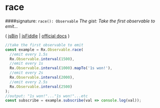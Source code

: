 # race
####signature: `race(): Observable`
*The gist: Take the first observable to emit...*

( [jsBin](http://jsbin.com/goqiwobeno/1/edit?js,console) | [jsFiddle](https://jsfiddle.net/qg6qfqLz/5/) | [ official docs](http://reactivex.io/rxjs/class/es6/Observable.js~Observable.html#instance-method-race) )

```js
//take the first observable to emit
const example = Rx.Observable.race(
  //emit every 1.5s
  Rx.Observable.interval(1500),
  //emit every 1s
  Rx.Observable.interval(1000).mapTo('1s won!'),
  //emit every 2s
  Rx.Observable.interval(2000),
  //emit every 2.5s
  Rx.Observable.interval(2500)
);
//output: "1s won!"..."1s won!"...etc
const subscribe = example.subscribe(val => console.log(val));
```